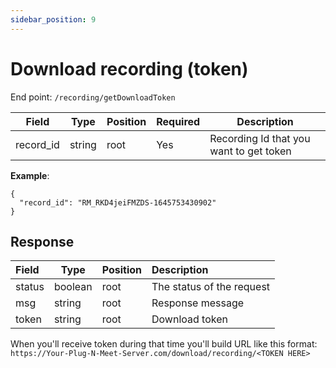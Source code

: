 ```yaml
---
sidebar_position: 9
---
```


# Download recording (token)

End point: `/recording/getDownloadToken`

| Field     | Type   | Position | Required | Description                             |
| --------- | ------ | -------- | :------- | --------------------------------------- |
| record_id | string | root     | Yes      | Recording Id that you want to get token |

**Example**:

```
{
  "record_id": "RM_RKD4jeiFMZDS-1645753430902"
}
```

## Response

| Field  | Type    | Position | Description               |
| :----- | ------- | -------- | :------------------------ |
| status | boolean | root     | The status of the request |
| msg    | string  | root     | Response message          |
| token  | string  | root     | Download token            |

When you'll receive token during that time you'll build URL like this format:
`https://Your-Plug-N-Meet-Server.com/download/recording/<TOKEN HERE>`

